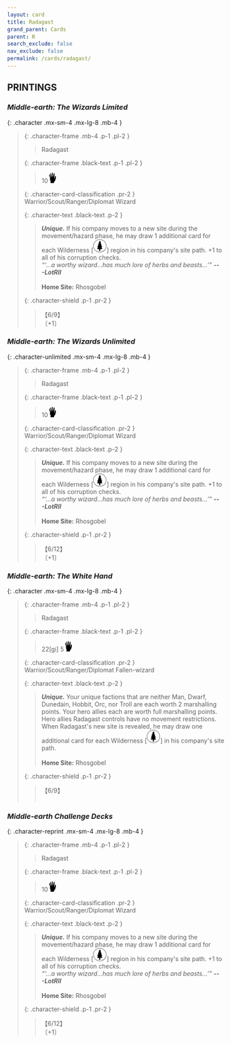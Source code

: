```yaml
---
layout: card
title: Radagast
grand_parent: Cards
parent: R
search_exclude: false
nav_exclude: false
permalink: /cards/radagast/
---
```


## PRINTINGS


### _Middle-earth: The Wizards Limited_

{: .character .mx-sm-4 .mx-lg-8 .mb-4 }
> {: .character-frame .mb-4 .p-1 .pl-2 }
> > <div class="card-mp"></div>
> > <div class="character-card-name">Radagast</div>
>
> {: .character-frame .black-text .p-1 .pl-2 }
> > 10![](/assets/images/di.svg)
>
> {: .character-card-classification .pr-2 }
> Warrior/Scout/Ranger/Diplomat Wizard
>
> {: .character-text .black-text .p-2 }
> > _**Unique.**_ If his company moves to a new site during the movement/hazard phase, he may draw 1 additional card for each Wilderness \[![](/assets/images/wilderness.svg)] region in his company's site path. +1 to all of his corruption checks. <br>_“‘...a worthy wizard...has much lore of herbs and beasts...’”_ ***---&#65279;LotRII***  <br><br>**Home Site:** Rhosgobel 
>
> {: .character-shield .p-1 .pr-2 }
> > <div class="card-shield">【6/9】</div>
> > <div class="card-corruption">〔+1〕</div>

### _Middle-earth: The Wizards Unlimited_

{: .character-unlimited .mx-sm-4 .mx-lg-8 .mb-4 }
> {: .character-frame .mb-4 .p-1 .pl-2 }
> > <div class="card-mp"></div>
> > <div class="character-card-name">Radagast</div>
>
> {: .character-frame .black-text .p-1 .pl-2 }
> > 10![](/assets/images/di.svg)
>
> {: .character-card-classification .pr-2 }
> Warrior/Scout/Ranger/Diplomat Wizard
>
> {: .character-text .black-text .p-2 }
> > _**Unique.**_ If his company moves to a new site during the movement/hazard phase, he may draw 1 additional card for each Wilderness \[![](/assets/images/wilderness.svg)] region in his company's site path. +1 to all of his corruption checks. <br>_“‘...a worthy wizard...has much lore of herbs and beasts...’”_ ***---&#65279;LotRII***  <br><br>**Home Site:** Rhosgobel 
>
> {: .character-shield .p-1 .pr-2 }
> > <div class="card-shield">【6/12】</div>
> > <div class="card-corruption">〔+1〕</div>

### _Middle-earth: The White Hand_

{: .character .mx-sm-4 .mx-lg-8 .mb-4 }
> {: .character-frame .mb-4 .p-1 .pl-2 }
> > <div class="card-mp"></div>
> > <div class="character-card-name">Radagast</div>
>
> {: .character-frame .black-text .p-1 .pl-2 }
> > 22[gi] 5![](/assets/images/di.svg)
>
> {: .character-card-classification .pr-2 }
> Warrior/Scout/Ranger/Diplomat Fallen-wizard
>
> {: .character-text .black-text .p-2 }
> > _**Unique.**_ Your unique factions that are neither Man, Dwarf, Dunedain, Hobbit, Orc, nor Troll are each worth 2 marshalling points. Your hero allies each are worth full marshalling points. Hero allies Radagast controls have no movement restrictions. When Radagast's new site is revealed, he may draw one additional card for each Wilderness \[![](/assets/images/wilderness.svg)] in his company's site path.   <br><br>**Home Site:** Rhosgobel 
>
> {: .character-shield .p-1 .pr-2 }
> > <div class="card-shield">【6/9】</div>
> > <div class="card-corruption">&nbsp;</div>

### _Middle-earth Challenge Decks_

{: .character-reprint .mx-sm-4 .mx-lg-8 .mb-4 }
> {: .character-frame .mb-4 .p-1 .pl-2 }
> > <div class="card-mp"></div>
> > <div class="character-card-name">Radagast</div>
>
> {: .character-frame .black-text .p-1 .pl-2 }
> > 10![](/assets/images/di.svg)
>
> {: .character-card-classification .pr-2 }
> Warrior/Scout/Ranger/Diplomat Wizard
>
> {: .character-text .black-text .p-2 }
> > _**Unique.**_ If his company moves to a new site during the movement/hazard phase, he may draw 1 additional card for each Wilderness \[![](/assets/images/wilderness.svg)] region in his company's site path. +1 to all of his corruption checks. <br>_“‘...a worthy wizard...has much lore of herbs and beasts...’”_ ***---&#65279;LotRII***  <br><br>**Home Site:** Rhosgobel 
>
> {: .character-shield .p-1 .pr-2 }
> > <div class="card-shield">【6/12】</div>
> > <div class="card-corruption">〔+1〕</div>
